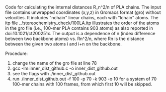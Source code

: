 Code for calculating the internal distances R_n^2/n of PLA chains.
The input file contains unwrapped coordinates (x,y,z) in Gromacs format (gro) without velocities. 
It includes "nchain" linear chains, each with "lchain" atoms. The itp file ../stereochemistry_check/100LA.itp illustrates the order of the atoms in the gro file (i.e., 100-mer PLA contains 903 atoms) as also reported in doi:10.1021/ct200251x.
The output is a dependence of n (index difference between two backbone atoms) vs. Rn^2/n, where Rn is the distance between the given two atoms i and i+n on the backbone.

Procedure:
1) change the name of the gro file at line 78
2) gcc -lm inner_dist_github.c -o inner_dist_github.out
3) see the flags with ./inner_dist_github.out
4) run ./inner_dist_github.out -f 100 -p 70 -k 903 -o 10 for a system of 70 100-mer chains with 100 frames, from which first 10 will be skipped.
